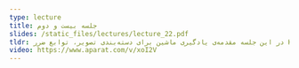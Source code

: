 ```yaml
---
type: lecture
title: جلسه بیست و دوم
slides: /static_files/lectures/lecture_22.pdf
tldr: در این جلسه مقدمه‌ی یادگیری ماشین برای دسته‌بندی تصویر، توابع ضرر Hinge و Cross-Entropy بیان می‌شود و یک کد اولیه برای دسته‌بندی کاراکترهای موجود در مجموعه داده MNIST ارائه می‌شود.
video: https://www.aparat.com/v/xoI2V
---
```

